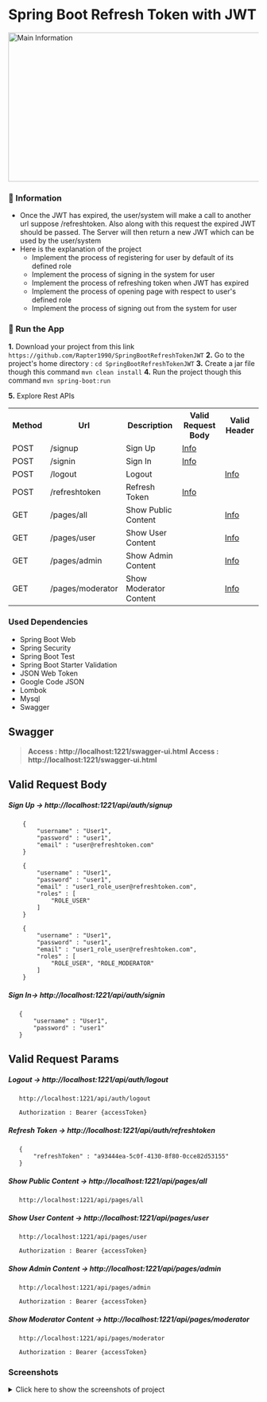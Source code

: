 # Spring Boot Refresh Token with JWT

<img src="" alt="Main Information" width="800" height="300">

### 📖 Information

<ul style="list-style-type:disc">
  <li>Once the JWT has expired, the user/system will make a call to another url suppose /refreshtoken. Also along with this request the expired JWT should be passed. The Server will then return a new JWT which can be used by the user/system</li>
  <li>Here is the explanation of the project
      <ul>
        <li>Implement the process of registering for user by default of its defined role</li>
        <li>Implement the process of signing in the system for user</li>
        <li>Implement the process of refreshing token when JWT has expired</li>
        <li>Implement the process of opening page with respect to user's defined role</li>
        <li>Implement the process of signing out from the system for user</li>
      </ul>
  </li>
</ul>

### 🔨 Run the App

<b>1.</b> Download your project from this link `https://github.com/Rapter1990/SpringBootRefreshTokenJWT`
<b>2.</b> Go to the project's home directory :  `cd SpringBootRefreshTokenJWT`
<b>3.</b> Create a jar file though this command `mvn clean install`
<b>4.</b> Run the project though this command `mvn spring-boot:run`

<b>5.</b> Explore Rest APIs
<table style="width:100%">
  <tr>
    <th>Method</th>
    <th>Url</th>
    <th>Description</th>
    <th>Valid Request Body</th>
    <th>Valid Header</th>
  </tr>
  <tr>
    <td>POST</td>
    <td>/signup</td>
    <td>Sign Up</td>
    <td><a href="README.md#signup">Info</a></td>
    <td></td>
  </tr>
  <tr>
      <td>POST</td>
      <td>/signin</td>
      <td>Sign In</td>
      <td><a href="README.md#signin">Info</a></td>
      <td></td>
  </tr>
  <tr>
      <td>POST</td>
      <td>/logout</td>
      <td>Logout</td>
      <td></td>
      <td><a href="README.md#logout">Info</a></td>
  </tr>
  <tr>
      <td>POST</td>
      <td>/refreshtoken</td>
      <td>Refresh Token</td>
      <td><a href="README.md#refreshtoken">Info</a></td>
      <td></td>
  </tr>
  <tr>
      <td>GET</td>
      <td>/pages/all</td>
      <td>Show Public Content</td>
      <td></td>
      <td><a href="README.md#pagesall">Info</a></td>
  </tr>
  <tr>
       <td>GET</td>
       <td>/pages/user</td>
       <td>Show User Content</td>
       <td></td>
       <td><a href="README.md#pageuser">Info</a></td>
  </tr>
  <tr>
       <td>GET</td>
       <td>/pages/admin</td>
       <td>Show Admin Content</td>
       <td></td>
       <td><a href="README.md#pageadmin">Info</a></td>
  </tr>
  <tr>
       <td>GET</td>
       <td>/pages/moderator</td>
       <td>Show Moderator Content</td>
       <td></td>
       <td><a href="README.md#pagemoderator">Info</a></td>
  </tr>
</table>

### Used Dependencies
* Spring Boot Web
* Spring Security
* Spring Boot Test
* Spring Boot Starter Validation
* JSON Web Token
* Google Code JSON
* Lombok
* Mysql
* Swagger

## Swagger
> **Access : http://localhost:1221/swagger-ui.html**
> **Access : http://localhost:1221/swagger-ui.html**

## Valid Request Body

##### <a id="signup">Sign Up -> http://localhost:1221/api/auth/signup</a>
```
    {
        "username" : "User1",
        "password" : "user1",
        "email" : "user@refreshtoken.com"
    }
```

```
    {
        "username" : "User1",
        "password" : "user1",
        "email" : "user1_role_user@refreshtoken.com",
        "roles" : [
            "ROLE_USER"
        ]
    }
```

```
    {
        "username" : "User1",
        "password" : "user1",
        "email" : "user1_role_user@refreshtoken.com",
        "roles" : [
            "ROLE_USER", "ROLE_MODERATOR"
        ]
    }
```

##### <a id="signin">Sign In-> http://localhost:1221/api/auth/signin</a>
```
   {
       "username" : "User1",
       "password" : "user1"
   }
```

## Valid Request Params

##### <a id="logout">Logout -> http://localhost:1221/api/auth/logout</a>
```
   http://localhost:1221/api/auth/logout

   Authorization : Bearer {accessToken}
```

##### <a id="refreshtoken">Refresh Token -> http://localhost:1221/api/auth/refreshtoken</a>
```
   {
       "refreshToken" : "a93444ea-5c0f-4130-8f80-0cce82d53155"
   }
```

##### <a id="pagesall">Show Public Content -> http://localhost:1221/api/pages/all</a>
```
   http://localhost:1221/api/pages/all
```

##### <a id="pageuser">Show User Content -> http://localhost:1221/api/pages/user</a>
```
   http://localhost:1221/api/pages/user

   Authorization : Bearer {accessToken} 
```

##### <a id="pageadmin">Show Admin Content -> http://localhost:1221/api/pages/admin</a>
```
   http://localhost:1221/api/pages/admin

   Authorization : Bearer {accessToken} 
```

##### <a id="pagemoderator">Show Moderator Content -> http://localhost:1221/api/pages/moderator</a>
```
   http://localhost:1221/api/pages/moderator

   Authorization : Bearer {accessToken}
```


### Screenshots

<details>
<summary>Click here to show the screenshots of project</summary>
    <p> Figure 1 </p>
    <img src ="screenshots/screenshot_1.PNG">
</details>